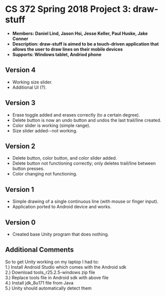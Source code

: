# CS 372 Spring 2018 Project 3: draw-stuff
  
- **Members: Daniel Lind, Jason Hsi, Jesse Keller, Paul Huske, Jake Conner**  
- **Description: draw-stuff is aimed to be a touch-driven application that allows the user to draw lines on their mobile devices**  
- **Supports: Windows tablet, Andriod phone**

## Version 4
- Working size slider.
- Additional UI (?).

## Version 3
- Erase toggle added and erases correctly (to a certain degree).
- Delete button is now an undo button and undos the last trail/line created.
- Color slider is working (simple range).
- Size slider added--not working.

## Version 2
- Delete button, color button, and color slider added.
- Delete button not functioning correctly; only deletes trail/line between button presses.
- Color changing not functioning.

## Version 1
- Simple drawing of a single continuous line (with mouse or finger input).
- Application ported to Android device and works.

## Version 0
- Created base Unity program that does nothing.

## Additional Comments
So to get Unity working on my laptop I had to: <br/>
1.) Install Android Studio which comes with the Android sdk <br/>
2.) Download tools_r25.2.5-windows zip file <br/>
3.) Replace tools file in Android sdk with above file <br/>
4.) Install jdk_8u171 file from Java <br/>
5.) Unity should automatically detect them <br/>
